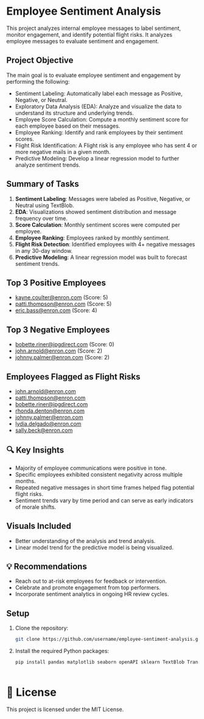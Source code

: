 
# Employee Sentiment Analysis
This project analyzes internal employee messages to label sentiment, monitor engagement, and identify potential flight risks. It analyzes employee messages to evaluate sentiment and engagement.

##  Project Objective
The main goal is to evaluate employee sentiment and engagement by performing the following:
  - Sentiment Labeling: Automatically label each message as Positive, Negative, or Neutral.
  -  Exploratory Data Analysis (EDA): Analyze and visualize the data to understand its structure and underlying trends.
  - Employee Score Calculation: Compute a monthly sentiment score for each employee based on their messages.
  - Employee Ranking: Identify and rank employees by their sentiment scores.
  - Flight Risk Identification: A Flight risk is any employee who has sent 4 or more negative mails in a given month.
  -  Predictive Modeling: Develop a linear regression model to further analyze sentiment trends.


## Summary of Tasks

1. **Sentiment Labeling**: Messages were labeled as Positive, Negative, or Neutral using TextBlob.
2. **EDA**: Visualizations showed sentiment distribution and message frequency over time.
3. **Score Calculation**: Monthly sentiment scores were computed per employee.
4. **Employee Ranking**: Employees ranked by monthly sentiment.
5. **Flight Risk Detection**: Identified employees with 4+ negative messages in any 30-day window.
6. **Predictive Modeling**: A linear regression model was built to forecast sentiment trends.

## Top 3 Positive Employees
- kayne.coulter@enron.com (Score: 5)
- patti.thompson@enron.com (Score: 5)
- eric.bass@enron.com (Score: 4)

## Top 3 Negative Employees
- bobette.riner@ipgdirect.com (Score: 0)
- john.arnold@enron.com (Score: 2)
- johnny.palmer@enron.com (Score: 2)

## Employees Flagged as Flight Risks
- john.arnold@enron.com
- patti.thompson@enron.com
- bobette.riner@ipgdirect.com
- rhonda.denton@enron.com
- johnny.palmer@enron.com
- lydia.delgado@enron.com
- sally.beck@enron.com

## 🔍 Key Insights
- Majority of employee communications were positive in tone.
- Specific employees exhibited consistent negativity across multiple months.
- Repeated negative messages in short time frames helped flag potential flight risks.
- Sentiment trends vary by time period and can serve as early indicators of morale shifts.

## Visuals Included

 - Better understanding of the analysis and trend analysis.
 - Linear model trend for the predictive model is being visualized.

## 💡 Recommendations
- Reach out to at-risk employees for feedback or intervention.
- Celebrate and promote engagement from top performers.
- Incorporate sentiment analytics in ongoing HR review cycles.

## Setup
1. Clone the repository:
   ```bash
   git clone https://github.com/username/employee-sentiment-analysis.git

2. Install the required Python packages:
   ```bash
   pip install pandas matplotlib seaborn openAPI sklearn TextBlob Transformer
  
   ```
# 📄 License
This project is licensed under the MIT License.

